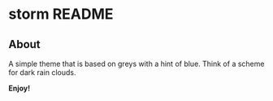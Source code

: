 # storm README

## About

A simple theme that is based on greys with a hint of blue. Think of a scheme for dark rain clouds.

**Enjoy!**
